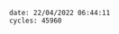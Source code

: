 

                date: 22/04/2022 06:44:11
                cycles: 45960

                         